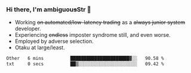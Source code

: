 ### Hi there, I'm ambiguou~~s~~Str 👋

<!--
**ambiguoustexture/ambiguoustexture** is a ✨ _special_ ✨ repository because its `README.md` (this file) appears on your GitHub profile.

Here are some ideas to get you started:
-->
- Working ~~on automated/low-latency trading~~ as a ~~always junior system~~ developer.
- Experiencing ~~endless~~ imposter syndrome still, and even worse.
- Employed by adverse selection.
- Otaku at large/least.

<!--START_SECTION:waka-->

```txt
Other   6 mins          ██████████████████████▓░░   90.58 %
txt     0 secs          ██▒░░░░░░░░░░░░░░░░░░░░░░   09.42 %
```

<!--END_SECTION:waka-->
